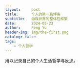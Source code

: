 ```yaml
---
layout:     post
title:      个人的第一篇博客
subtitle:   游戏世界的整体性框架
date:       2024-05-23
author:     Feng Yu
header-img: img/the-first.png
catalog: false
tags:
    - 个人哲学
---
```



用以记录自己的个人生活哲学与反思。
